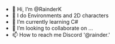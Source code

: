 - 👋 Hi, I’m @RainderK
- 👀 I do Environments and 2D characters
- 🌱 I’m currently learning C#
- 💞️ I’m looking to collaborate on ...
- 📫 How to reach me Discord '@rainder.'

<!---
RainderK/RainderK is a ✨ special ✨ repository because its `README.md` (this file) appears on your GitHub profile.
You can click the Preview link to take a look at your changes.
--->
